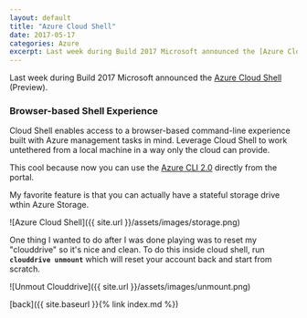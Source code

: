```yaml
---
layout: default
title: "Azure Cloud Shell"
date: 2017-05-17
categories: Azure
excerpt: Last week during Build 2017 Microsoft announced the [Azure Cloud Shell](https://docs.microsoft.com/en-us/azure/cloud-shell/overview) (Preview).
---
```


Last week during Build 2017 Microsoft announced the [Azure Cloud Shell](https://docs.microsoft.com/en-us/azure/cloud-shell/overview) (Preview).

### Browser-based Shell Experience

Cloud Shell enables access to a browser-based command-line experience built with Azure management tasks in mind. Leverage Cloud Shell to work untethered from a local machine in a way only the cloud can provide.

This cool because now you can use the [Azure CLI 2.0](https://docs.microsoft.com/en-us/cli/azure/overview) directly from the portal.

My favorite feature is that you can actually have a stateful storage drive wthin Azure Storage.

![Azure Cloud Shell]({{ site.url }}/assets/images/storage.png)

One thing I wanted to do after I was done playing was to reset my "clouddrive" so it's nice and clean. To do this inside cloud shell, run **`clouddrive unmount`** which will reset your account back and start from scratch.

![Unmout Clouddrive]({{ site.url }}/assets/images/unmount.png)

[back]({{ site.baseurl }}{% link index.md %})
